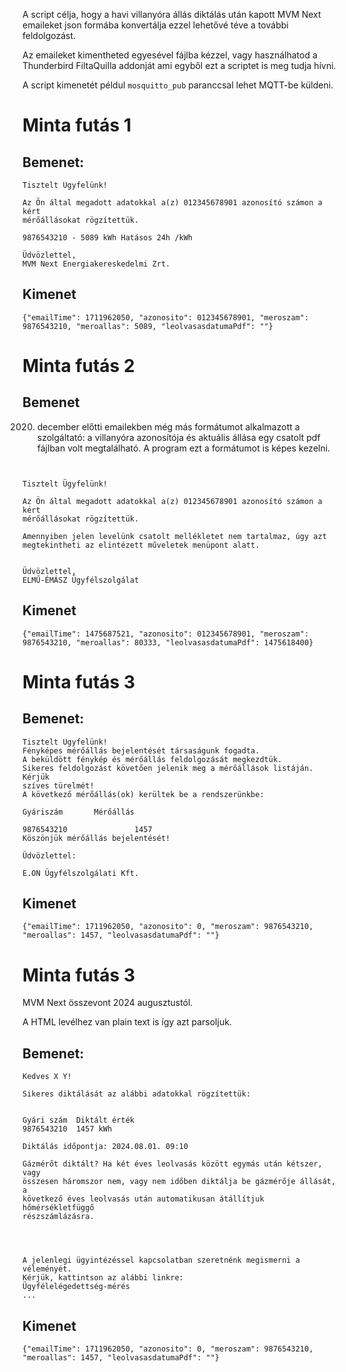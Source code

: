 A script célja, hogy a havi villanyóra állás diktálás után kapott MVM Next emaileket json formába konvertálja ezzel lehetővé téve a további feldolgozást.

Az emaileket kimentheted egyesével fájlba kézzel, vagy használhatod a Thunderbird FiltaQuilla addonját ami egyből ezt a scriptet is meg tudja hívni.

A script kimenetét példul `mosquitto_pub` paranccsal lehet MQTT-be küldeni.

# Minta futás 1

## Bemenet:

```text
Tisztelt Ügyfelünk!

Az Ön által megadott adatokkal a(z) 012345678901 azonosító számon a kért
mérőállásokat rögzítettük.

9876543210 - 5089 kWh Hatásos 24h /kWh 

Üdvözlettel,
MVM Next Energiakereskedelmi Zrt.
```

## Kimenet

```text
{"emailTime": 1711962050, "azonosito": 012345678901, "meroszam": 9876543210, "meroallas": 5089, "leolvasasdatumaPdf": ""}
```

# Minta futás 2

## Bemenet
2020. december előtti emailekben még más formátumot alkalmazott a szolgáltató: a villanyóra azonosítója és aktuális állása egy csatolt pdf fájlban volt megtalálható. A program ezt a formátumot is képes kezelni.

```text


Tisztelt Ügyfelünk!

Az Ön által megadott adatokkal a(z) 012345678901 azonosító számon a kért
mérőállásokat rögzítettük.

Amennyiben jelen levelünk csatolt mellékletet nem tartalmaz, úgy azt
megtekintheti az elintézett műveletek menüpont alatt.


Üdvözlettel,
ELMŰ-ÉMÁSZ Ügyfélszolgálat
```

## Kimenet
```text
{"emailTime": 1475687521, "azonosito": 012345678901, "meroszam": 9876543210, "meroallas": 80333, "leolvasasdatumaPdf": 1475618400}
```

# Minta futás 3

## Bemenet:

```text
Tisztelt Ügyfelünk!
Fényképes mérőállás bejelentését társaságunk fogadta.
A beküldött fénykép és mérőállás feldolgozását megkezdtük.
Sikeres feldolgozást követően jelenik meg a mérőállások listáján. Kérjük
szíves türelmét!
A következő mérőállás(ok) kerültek be a rendszerünkbe:

Gyáriszám       Mérőállás

9876543210               1457
Köszönjük mérőállás bejelentését!

Üdvözlettel:

E.ON Ügyfélszolgálati Kft.
```

## Kimenet

```text
{"emailTime": 1711962050, "azonosito": 0, "meroszam": 9876543210, "meroallas": 1457, "leolvasasdatumaPdf": ""}
```

# Minta futás 3
MVM Next összevont 2024 augusztustól.

A HTML levélhez van plain text is így azt parsoljuk.

## Bemenet:

```text
Kedves X Y!

Sikeres diktálását az alábbi adatokkal rögzítettük:


Gyári szám 	Diktált érték
9876543210 	1457 kWh

Diktálás időpontja: 2024.08.01. 09:10

Gázmérőt diktált? Ha két éves leolvasás között egymás után kétszer, vagy 
összesen háromszor nem, vagy nem időben diktálja be gázmérője állását, a 
következő éves leolvasás után automatikusan átállítjuk hőmérsékletfüggő 
részszámlázásra.

 


A jelenlegi ügyintézéssel kapcsolatban szeretnénk megismerni a véleményét. 
Kérjük, kattintson az alábbi linkre:
Ügyfélelégedettség-mérés
...
```

## Kimenet

```text
{"emailTime": 1711962050, "azonosito": 0, "meroszam": 9876543210, "meroallas": 1457, "leolvasasdatumaPdf": ""}
```
